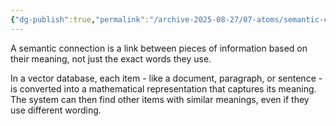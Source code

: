 ```yaml
---
{"dg-publish":true,"permalink":"/archive-2025-08-27/07-atoms/semantic-connection/","tags":["atom"],"created":"2025-08-22T13:12:51.906+01:00","updated":"2025-09-03T15:27:15.909+01:00"}
---
```


A semantic connection is a link between pieces of information based on their meaning, not just the exact words they use.

In a vector database, each item - like a document, paragraph, or sentence - is converted into a mathematical representation that captures its meaning. The system can then find other items with similar meanings, even if they use different wording.